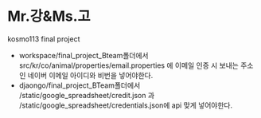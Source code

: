 # Mr.강&Ms.고
kosmo113 final project

- workspace/final_project_Bteam폴더에서 src/kr/co/animal/properties/email.properties 에 이메일 인증 시 보내는 주소인 네이버 이메일 아이디와 비번을 넣어야한다.
- djaongo/final_project_BTeam폴더에서 /static/google_spreadsheet/credit.json 과 /static/google_spreadsheet/credentials.json에 api 맞게 넣어야한다.

